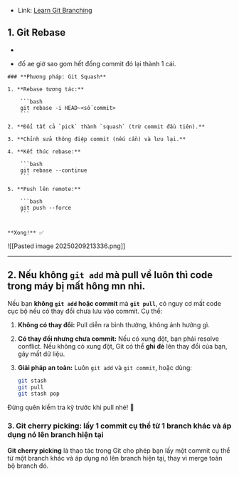 - Link: [Learn Git Branching](https://learngitbranching.js.org/)
## 1. Git Rebase
- 

- đố ae giờ sao gom hết đống commit đó lại thành 1 cái. 
```
### **Phương pháp: Git Squash**

1. **Rebase tương tác:**
    
    ```bash
    git rebase -i HEAD~<số commit>
    ```
    
2. **Đổi tất cả `pick` thành `squash` (trừ commit đầu tiên).**
    
3. **Chỉnh sửa thông điệp commit (nếu cần) và lưu lại.**
    
4. **Kết thúc rebase:**
    
    ```bash
    git rebase --continue
    ```
    
5. **Push lên remote:**
    
    ```bash
    git push --force
    ```
    

**Xong!** ✅
```


![[Pasted image 20250209213336.png]]

---

## 2. Nếu không `git add` mà pull về luôn thì code trong máy bị mất hông mn nhỉ.


Nếu bạn **không `git add` hoặc commit** mà **`git pull`**, có nguy cơ mất code cục bộ nếu có thay đổi chưa lưu vào commit. Cụ thể:

1. **Không có thay đổi:** Pull diễn ra bình thường, không ảnh hưởng gì.
2. **Có thay đổi nhưng chưa commit:** Nếu có xung đột, bạn phải resolve conflict. Nếu không có xung đột, Git có thể **ghi đè** lên thay đổi của bạn, gây mất dữ liệu.
3. **Giải pháp an toàn:** Luôn `git add` và `git commit`, hoặc dùng:
    
    ```bash
    git stash
    git pull
    git stash pop
    ```
    

Đừng quên kiểm tra kỹ trước khi pull nhé! 🌟

### 3. Git cherry picking: lấy 1 commit cụ thể từ 1 branch khác và áp dụng nó lên branch hiện tại

**Git cherry picking** là thao tác trong Git cho phép bạn lấy một commit cụ thể từ một branch khác và áp dụng nó lên branch hiện tại, thay vì merge toàn bộ branch đó.